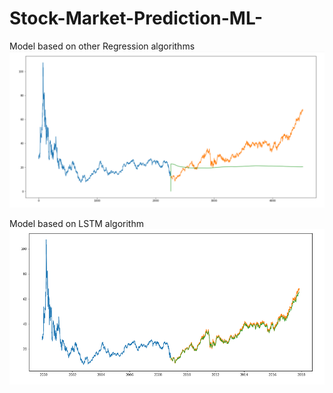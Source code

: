 # Stock-Market-Prediction-ML-
Model based on other Regression algorithms
![](stockMarketother.png)

Model based on LSTM algorithm
![](stockMarket.png)
